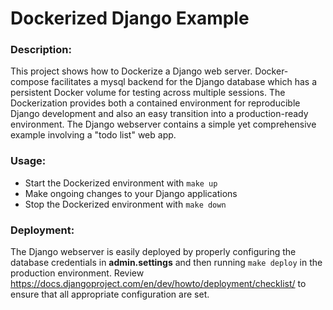 # Dockerized Django Example

### Description:
This project shows how to Dockerize a Django web server.  Docker-compose facilitates a mysql backend for the Django database which has a persistent Docker volume for testing across multiple sessions.  The Dockerization provides both a contained environment for reproducible Django development and also an easy transition into a production-ready environment.  The Django webserver contains a simple yet comprehensive example involving a "todo list" web app.

### Usage:
* Start the Dockerized environment with `make up`
* Make ongoing changes to your Django applications
* Stop the Dockerized environment with `make down`

### Deployment:
The Django webserver is easily deployed by properly configuring the database credentials in **admin.settings** and then running `make deploy` in the production environment.  Review https://docs.djangoproject.com/en/dev/howto/deployment/checklist/ to ensure that all appropriate configuration are set.
